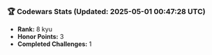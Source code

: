 ### 🏆 Codewars Stats (Updated: 2025-05-01 00:47:28 UTC)

- **Rank:** 8 kyu
- **Honor Points:** 3
- **Completed Challenges:** 1
